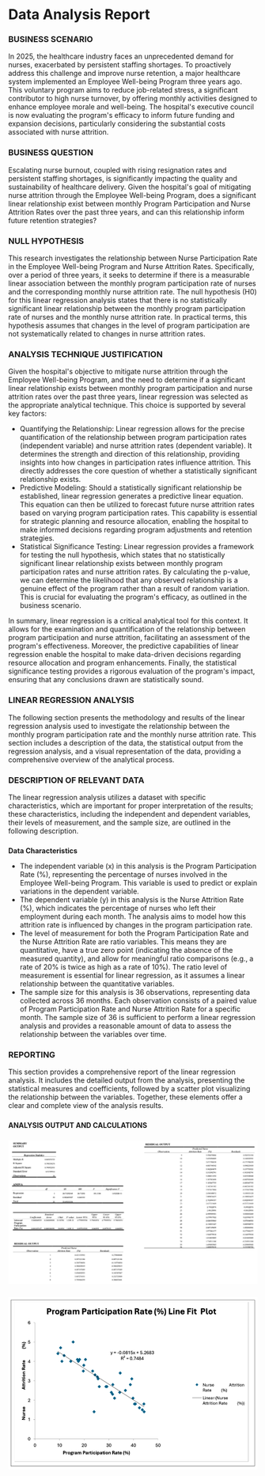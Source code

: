 <h1>Data Analysis Report</h1>

<h3>BUSINESS SCENARIO</h3>

In 2025, the healthcare industry faces an unprecedented demand for nurses, exacerbated by persistent staffing shortages. 
To proactively address this challenge and improve nurse retention, a major healthcare system implemented an Employee Well-being 
Program three years ago. This voluntary program aims to reduce job-related stress, a significant contributor to high nurse turnover, 
by offering monthly activities designed to enhance employee morale and well-being. The hospital's executive council is now evaluating 
the program's efficacy to inform future funding and expansion decisions, particularly considering the substantial costs associated with 
nurse attrition.

<h3>BUSINESS QUESTION</h3>
Escalating nurse burnout, coupled with rising resignation rates and persistent staffing shortages, is significantly impacting the quality and sustainability of healthcare delivery. Given the hospital's goal of mitigating nurse attrition through the Employee Well-being Program, does a significant linear relationship exist between monthly Program Participation and Nurse Attrition Rates over the past three years, and can this relationship inform future retention strategies?

<h3>NULL HYPOTHESIS</h3>
This research investigates the relationship between Nurse Participation Rate in the Employee Well-being Program and Nurse Attrition Rates. Specifically, over a period of three years, it seeks to determine if there is a measurable linear association between the monthly program participation rate of nurses and the corresponding monthly nurse attrition rate.
The null hypothesis (H0) for this linear regression analysis states that there is no statistically significant linear relationship between the monthly program participation rate of nurses and the monthly nurse attrition rate. In practical terms, this hypothesis assumes that changes in the level of program participation are not systematically related to changes in nurse attrition rates.

<h3>ANALYSIS TECHNIQUE JUSTIFICATION</h3>
Given the hospital's objective to mitigate nurse attrition through the Employee Well-being Program, and the need to determine if a significant linear relationship exists between monthly program participation and nurse attrition rates over the past three years, linear regression was selected as the appropriate analytical technique. This choice is supported by several key factors:
  
  - Quantifying the Relationship: Linear regression allows for the precise quantification of the relationship between program       participation rates (independent variable) and nurse attrition rates (dependent variable). It determines the strength and direction of this relationship, providing insights into how changes in participation rates influence attrition. This directly addresses the core question of whether a statistically significant relationship exists.
  - Predictive Modeling: Should a statistically significant relationship be established, linear regression generates a predictive linear equation. This equation can then be utilized to forecast future nurse attrition rates based on varying program participation rates. This capability is essential for strategic planning and resource allocation, enabling the hospital to make informed decisions regarding program adjustments and retention strategies.
  - Statistical Significance Testing: Linear regression provides a framework for testing the null hypothesis, which states that no statistically significant linear relationship exists between monthly program participation rates and nurse attrition rates. By calculating the p-value, we can determine the likelihood that any observed relationship is a genuine effect of the program rather than a result of random variation. This is crucial for evaluating the program's efficacy, as outlined in the business scenario.

In summary, linear regression is a critical analytical tool for this context. It allows for the examination and quantification of the relationship between program participation and nurse attrition, facilitating an assessment of the program's effectiveness. Moreover, the predictive capabilities of linear regression enable the hospital to make data-driven decisions regarding resource allocation and program enhancements. Finally, the statistical significance testing provides a rigorous evaluation of the program's impact, ensuring that any conclusions drawn are statistically sound.

<h3>LINEAR REGRESSION ANALYSIS</h3>
The following section presents the methodology and results of the linear regression analysis used to investigate the relationship between the monthly program participation rate and the monthly nurse attrition rate. This section includes a description of the data, the statistical output from the regression analysis, and a visual representation of the data, providing a comprehensive overview of the analytical process.

<h3>DESCRIPTION OF RELEVANT DATA</h3>
The linear regression analysis utilizes a dataset with specific characteristics, which are important for proper interpretation of the results; these characteristics, including the independent and dependent variables, their levels of measurement, and the sample size, are outlined in the following description.

<h3></h3>

<b>Data Characteristics</b>

  - The independent variable (x) in this analysis is the Program Participation Rate (%), representing the percentage of nurses involved in the Employee Well-being Program. This variable is used to predict or explain variations in the dependent variable.
  - The dependent variable (y) in this analysis is the Nurse Attrition Rate (%), which indicates the percentage of nurses who left their employment during each month. The analysis aims to model how this attrition rate is influenced by changes in the program participation rate.
  - The level of measurement for both the Program Participation Rate and the Nurse Attrition Rate are ratio variables. This means they are quantitative, have a true zero point (indicating the absence of the measured quantity), and allow for meaningful ratio comparisons (e.g., a rate of 20% is twice as high as a rate of 10%). The ratio level of measurement is essential for linear regression, as it assumes a linear relationship between the quantitative variables.
  - The sample size for this analysis is 36 observations, representing data collected across 36 months. Each observation consists of a paired value of Program Participation Rate and Nurse Attrition Rate for a specific month. The sample size of 36 is sufficient to perform a linear regression analysis and provides a reasonable amount of data to assess the relationship between the variables over time.

<h3>REPORTING</h3>
This section provides a comprehensive report of the linear regression analysis. It includes the detailed output from the analysis, presenting the statistical measures and coefficients, followed by a scatter plot visualizing the relationship between the variables. Together, these elements offer a clear and complete view of the analysis results.

<h3></h3>
<b>ANALYSIS OUTPUT AND CALCULATIONS</b>
<h3></h3>


![Linear Regression](https://github.com/LashawnFofung/Nurse-Attrition-Linear-Regression-Analysis/blob/main/Linear%20Regression%20Summary%20Output.png)

<h3></h3>

![Program Participation Rate Line Fit Plot](https://github.com/LashawnFofung/Nurse-Attrition-Linear-Regression-Analysis/blob/main/Program%20Participation%20Rate%20(%25)%20Line%20Fit%20Plot.png)
